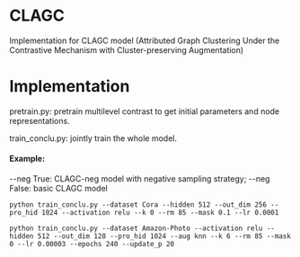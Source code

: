 # CLAGC
Implementation for CLAGC model (Attributed Graph Clustering Under the Contrastive Mechanism with Cluster-preserving Augmentation)

# Implementation
pretrain.py: pretrain multilevel contrast to get initial parameters and node representations.

train_conclu.py: jointly train the whole model.

#### Example:

--neg True: CLAGC-neg model with negative sampling strategy; --neg False: basic CLAGC model

```
python train_conclu.py --dataset Cora --hidden 512 --out_dim 256 --pro_hid 1024 --activation relu --k 0 --rm 85 --mask 0.1 --lr 0.0001

python train_conclu.py --dataset Amazon-Photo --activation relu --hidden 512 --out_dim 128 --pro_hid 1024 --aug knn --k 6 --rm 85 --mask 0 --lr 0.00003 --epochs 240 --update_p 20
```
